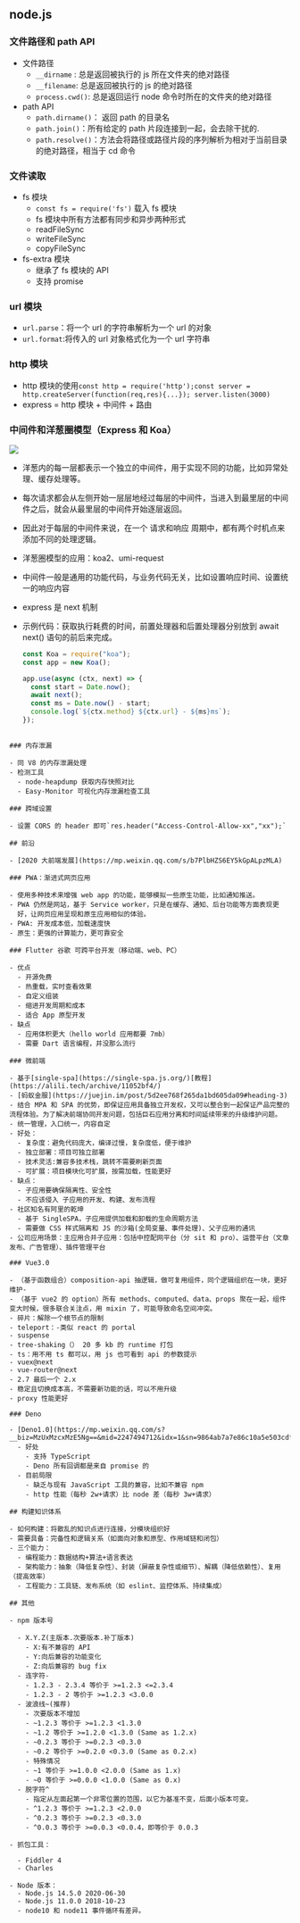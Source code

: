 ## node.js

### 文件路径和 path API

- 文件路径
  - `__dirname` : 总是返回被执行的 js 所在文件夹的绝对路径
  - `__filename`: 总是返回被执行的 js 的绝对路径
  - `process.cwd()`: 总是返回运行 node 命令时所在的文件夹的绝对路径
- path API
  - `path.dirname()`： 返回 path 的目录名
  - `path.join()`：所有给定的 path 片段连接到一起，会去除干扰的.
  - `path.resolve()`：方法会将路径或路径片段的序列解析为相对于当前目录的绝对路径，相当于 cd 命令

### 文件读取

- fs 模块
  - `const fs = require('fs')` 载入 fs 模块
  - fs 模块中所有方法都有同步和异步两种形式
  - readFileSync
  - writeFileSync
  - copyFileSync
- fs-extra 模块
  - 继承了 fs 模块的 API
  - 支持 promise

### url 模块

- `url.parse`：将一个 url 的字符串解析为一个 url 的对象
- `url.format`:将传入的 url 对象格式化为一个 url 字符串

### http 模块

- http 模块的使用`const http = require('http');const server = http.createServer(function(req,res){...}); server.listen(3000)`
- express = http 模块 + 中间件 + 路由

### 中间件和洋葱圈模型（Express 和 Koa）

![](./img/middleware-eggjs.png)

- 洋葱内的每一层都表示一个独立的中间件，用于实现不同的功能，比如异常处理、缓存处理等。
- 每次请求都会从左侧开始一层层地经过每层的中间件，当进入到最里层的中间件之后，就会从最里层的中间件开始逐层返回。
- 因此对于每层的中间件来说，在一个 请求和响应 周期中，都有两个时机点来添加不同的处理逻辑。
- 洋葱圈模型的应用：koa2、umi-request
- 中间件一般是通用的功能代码，与业务代码无关，比如设置响应时间、设置统一的响应内容
- express 是 next 机制
- 示例代码：获取执行耗费的时间，前置处理器和后置处理器分别放到 await next() 语句的前后来完成。

  ```js
  const Koa = require("koa");
  const app = new Koa();

  app.use(async (ctx, next) => {
    const start = Date.now();
    await next();
    const ms = Date.now() - start;
    console.log(`${ctx.method} ${ctx.url} - ${ms}ms`);
  });
  ```

```

### 内存泄漏

- 同 V8 的内存泄漏处理
- 检测工具
  - node-heapdump 获取内存快照对比
  - Easy-Monitor 可视化内存泄漏检查工具

### 跨域设置

- 设置 CORS 的 header 即可`res.header("Access-Control-Allow-xx","xx");`

## 前沿

- [2020 大前端发展](https://mp.weixin.qq.com/s/b7PlbHZS6EY5kGpALpzMLA)

### PWA：渐进式网页应用

- 使用多种技术来增强 web app 的功能，能够模拟一些原生功能，比如通知推送。
- PWA 仍然是网站，基于 Service worker，只是在缓存、通知、后台功能等方面表现更
  好，让网页应用呈现和原生应用相似的体验。
- PWA: 开发成本低，加载速度快
- 原生：更强的计算能力，更可靠安全

### Flutter 谷歌 可跨平台开发（移动端、web、PC）

- 优点
  - 开源免费
  - 热重载，实时查看效果
  - 自定义组装
  - 缩进开发周期和成本
  - 适合 App 原型开发
- 缺点
  - 应用体积更大（hello world 应用都要 7mb）
  - 需要 Dart 语言编程，并没那么流行

### 微前端

- 基于[single-spa](https://single-spa.js.org/)[教程](https://alili.tech/archive/11052bf4/)
- [蚂蚁金服](https://juejin.im/post/5d2ee768f265da1bd605da09#heading-3)
- 结合 MPA 和 SPA 的优势，即保证应用具备独立开发权，又可以整合到一起保证产品完整的流程体验。为了解决前端协同开发问题，包括巨石应用分离和时间延续带来的升级维护问题。
- 统一管理，入口统一，内容自定
- 好处：
  - 复杂度：避免代码庞大，编译过慢，复杂度低，便于维护
  - 独立部署：项目可独立部署
  - 技术灵活:兼容多技术栈，跳转不需要刷新页面
  - 可扩展：项目模块化可扩展，按需加载，性能更好
- 缺点：
  - 子应用要确保隔离性、安全性
  - 不应该侵入 子应用的开发、构建、发布流程
- 社区知名有阿里的乾坤
  - 基于 SingleSPA，子应用提供加载和卸载的生命周期方法
  - 需要做 CSS 样式隔离和 JS 的沙箱(全局变量、事件处理)、父子应用的通讯
- 公司应用场景：主应用合并子应用：包括中控配网平台（分 sit 和 pro）、运营平台（文章发布、广告管理）、插件管理平台

### Vue3.0

- （基于函数组合）composition-api 抽逻辑，做可复用组件，同个逻辑组织在一块，更好维护-
- （基于 vue2 的 option）所有 methods、computed、data、props 聚在一起，组件变大时候，很多联合关注点，用 mixin 了，可能导致命名空间冲突。
- 碎片：解除一个根节点的限制
- teleport：-类似 react 的 portal
- suspense
- tree-shaking（） 20 多 kb 的 runtime 打包
- ts：用不用 ts 都可以，用 js 也可看到 api 的参数提示
- vuex@next
- vue-router@next
- 2.7 最后一个 2.x
- 稳定且切换成本高，不需要新功能的话，可以不用升级
- proxy 性能更好

### Deno

- [Deno1.0](https://mp.weixin.qq.com/s?__biz=MzUxMzcxMzE5Ng==&mid=2247494712&idx=1&sn=9864ab7a7e86c10a5e503cdf1c447469&chksm=f952597bce25d06da0b23aff36d2db7847903ac34e6cdc8f97a47ad3f71c93f69bdaeaf723bc&mpshare=1&scene=1&srcid=0514iBBWWstWdIV6rACwfnbx&sharer_sharetime=1589460187316&sharer_shareid=f72feefcc9c2c137677aa7f49d02e0f4&key=ccdbd9bf2470f177f1778e8a536c75fa6ff0f4f9b4c018199c7ae9c39d9a59b26df87afc2538e03550e23af2e85e15d5a7a1af90c135f520a33283dd458dc86d40fbd5b642b95e4b53b6b8deca22ff71&ascene=1&uin=MjI1NjQ0MTU1&devicetype=Windows+10&version=62080079&lang=zh_CN&exportkey=AU6tiwanRNaXKDr8T%2F9oryw%3D&pass_ticket=jc2jFsb7uCiKjVYhP4G1wr338fKnSOS%2FPJb3BVzXbVQ%3D)
  - 好处
    - 支持 TypeScript
    - Deno 所有回调都是来自 promise 的
  - 目前局限
    - 缺乏与现有 JavaScript 工具的兼容，比如不兼容 npm
    - http 性能（每秒 2w+请求）比 node 差（每秒 3w+请求）

## 构建知识体系

- 如何构建：将散乱的知识点进行连接，分模块组织好
- 需要具备：完备性和逻辑关系（如面向对象和原型、作用域链和闭包）
- 三个能力：
  - 编程能力：数据结构+算法+语言表达
  - 架构能力：抽象（降低复杂性）、封装（屏蔽复杂性或细节）、解耦（降低依赖性）、复用（提高效率）
  - 工程能力：工具链、发布系统（如 eslint、监控体系、持续集成）

## 其他

- npm 版本号

  - X.Y.Z(主版本.次要版本.补丁版本)
    - X:有不兼容的 API
    - Y:向后兼容的功能变化
    - Z:向后兼容的 bug fix
  - 连字符-
    - 1.2.3 - 2.3.4 等价于 >=1.2.3 <=2.3.4
    - 1.2.3 - 2 等价于 >=1.2.3 <3.0.0
  - 波浪线~(推荐)
    - 次要版本不增加
    - ~1.2.3 等价于 >=1.2.3 <1.3.0
    - ~1.2 等价于 >=1.2.0 <1.3.0 (Same as 1.2.x)
    - ~0.2.3 等价于 >=0.2.3 <0.3.0
    - ~0.2 等价于 >=0.2.0 <0.3.0 (Same as 0.2.x)
    - 特殊情况
    - ~1 等价于 >=1.0.0 <2.0.0 (Same as 1.x)
    - ~0 等价于 >=0.0.0 <1.0.0 (Same as 0.x)
  - 脱字符^
    - 指定从左面起第一个非零位置的范围，以它为基准不变，后面小版本可变。
    - ^1.2.3 等价于 >=1.2.3 <2.0.0
    - ^0.2.3 等价于 >=0.2.3 <0.3.0
    - ^0.0.3 等价于 >=0.0.3 <0.0.4，即等价于 0.0.3

- 抓包工具：

  - Fiddler 4
  - Charles

- Node 版本：
  - Node.js 14.5.0 2020-06-30
  - Node.js 11.0.0 2018-10-23
  - node10 和 node11 事件循环有差异。
```
